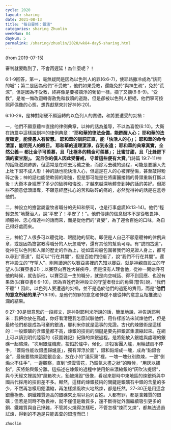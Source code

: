 ```yaml
---
cycle: 2020
layout: sharing
date: 2021-08-13
title: "每日靈修：銀渣"
categories: sharing Zhuolin
weekNum: 84
dayNum: 5
permalink: /sharing/zhuolin/2020/wk84-day5-sharing.html
---
```

(from 2019-07-15)

審判就要臨到了，不會再遲延！為什麼呢？！  

6:1-9回答，第一，毫無疑問是因為以色列人的罪(6:6-7)，使耶路撒冷成為“該罰的城”；第二是因為他們“不受教”，他們如果受教，還能免於“與神生疏”，免於“荒涼”，但是因為不受教，終將像是要被摘淨的葡萄一樣，摘了又摘(6:8-9)。“受教”，是唯一悔改迴轉得赦免和救贖的道路，但是卻被以色列人拒絕，他們寧可按照拜偶像的心態，想靠獻祭來討好神(6:20)。  

6:10-26，是神對剛硬不願迴轉的以色列人的責備，和將要遭受的災禍：  

一，他們不願意聽神直接的律例典章，以神的話為羞辱，不以為喜悅(6:10)。大衛在詩篇中這樣說到神的律例典章：“**耶和華的律法全備，能甦醒人心； 耶和華的法度確定，能使愚人有智慧。 耶和華的訓詞正直，能「快活人的心」； 耶和華的命令清潔，能明亮人的眼目。 耶和華的道理潔淨，存到永遠； 耶和華的典章真實，全然公義－ 都比金子可羨慕，且「比極多的精金可羨慕」； 比蜜甘甜，且「比蜂房下滴的蜜甘甜」。 況且你的僕人因此受警戒， 守着這些便有大賞。**”(詩篇 19:7-11)神的話能滋潤肺腑，但這常是在除去污穢之後，而除污去穢的過程，可能是要讓人先上吐下瀉不成人形！神的話也能快活人心，但這是在人的心被罪壓傷，甚至敲得粉碎之後；神的話也能使軟弱的剛強，但是那可能是在將庸醫接錯的骨頭重新打斷以後！大衛本身經歷了多少的破碎和悔改，才越來越深地體會到神的話的美好。但那些不願意低頭謙卑，不願意經歷扎心的苦和破碎的痛的，必然覺得神的話是在羞辱他們。  

二，神設立的擔當屬靈牧者職分的先知和祭司，也是行事虛謊(6:13-14)。他們“輕輕忽忽”地醫治人，說“平安了！平安了！”。他們傳達的信息根本不是從敬畏神、順服神、忠心傳達神的話而來，而是從他們的“貪婪”，為了迎合百姓的口味，為自己得好處而來。  

三，神給了人很多可以聽從祂、跟隨祂的幫助。即便是人自己不願意聽神的律例典章，或是因為擔當教導職分的人玩忽職守，還有其他的幫助可尋。有“訪問古道”，從神在以色列和人類的歷史的作為上，從如雲彩般包圍著我們的見證人身上，都可以尋到“善道”，就可以“行在其間”，但是百姓們拒絕了，說“我們不行在其間”。還有神設立的“守望人”，剛剛讀過的以賽亞書裡的先知以賽亞，就是神親自設立的守望人(以賽亞書21)；以賽亞向百姓大聲疾呼，但是沒有人理會他，從神一開始呼召他的時候，就告訴他，以賽亞這一生的職分，就是向空喊話、得不到回應、也沒有果效(以賽亞書6:9-10)，因為百姓們對神設立的守望者發出的角聲(警告)說，“我們不聽”！因此，以色列人要遭遇的災禍，並不是過於他們的過犯的責罰，而是“**他們的意念所結的果子**”(6:19)，是他們的罪的意念和悖逆不聽從神的意念互相推波助瀾的結果。  

6:27-30是很意思的一段經文，是神對耶利米所說的話，簡單地說，神告訴耶利米：我把你放在高處，你好看清楚我怎麼試驗他們、用各樣辦法來試煉他們，但是最終他們都是成為可棄的銀渣，耶利米你就是這事的見證。古代的煉銀術是這樣的：一般銀礦的含銀量都不高，煉銀的技術的關鍵是要先把銀富集濃縮起來。在網上可以讀到明代陸容的《菽園雜記》紀錄的煉銀過程，是將鉛放入銀爐與處理的銀礦一起熬煉，“次用銀爐熾炭，投鉛於爐中，候化，即投窖團入爐，用鞴鼓扇不停手，「蓋鉛性能收銀盡歸爐底」，獨有滓浮於面”，銀和鉛熔成一塊，成為“鉛銀合金”，最後要熬煉這鉛銀合金，放在小的“淺灰窠”裡，一塊一塊分別熬煉，一邊“側煽火不住手”，一邊觀察，直到“煙雲雪花，乃鉛氣未盡之狀”的時候，“用灰以捕鉛”，灰將鉛與銀分離。這描述在煉銀的過程中使用鉛來濃縮銀的“灰吹法提銀”，與今天經文裡說的“風箱吹火，鉛被燒毀”很像，看起來那時中東地區的煉銀術與中國古代採用的技術差不多。顯然，這樣的煉銀技術的關鍵是銀礦石中銀的含量的多少，不然再怎樣用鉛濃縮，再怎樣煽風吹火地熬煉，都是枉然。27-30正是用這含銀量極低、銅鐵雜質過高的銀礦來比喻以色列百姓。人都有罪，都是含雜質的銀礦；但若是同時不敬畏神，就不僅僅是雜質多，還不斷得從外面繼續吸引更多的銅、鐵雜質與自己摻雜，不管將火燒得怎樣旺，不管怎樣“煉而又煉”，都無法通過試煉，得到的不過是只能丟棄的銀渣而已！  

`Zhuolin`  
